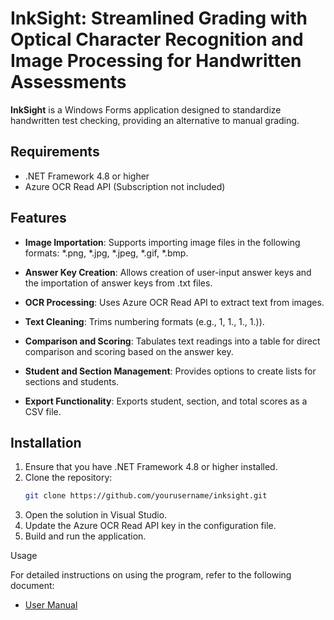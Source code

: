 # InkSight: Streamlined Grading with Optical Character Recognition and Image Processing for Handwritten Assessments

**InkSight** is a Windows Forms application designed to standardize handwritten test checking, providing an alternative to manual grading.

## Requirements

- .NET Framework 4.8 or higher
- Azure OCR Read API (Subscription not included)

## Features

- **Image Importation**: Supports importing image files in the following formats: *.png, *.jpg, *.jpeg, *.gif, *.bmp.
- **Answer Key Creation**: Allows creation of user-input answer keys and the importation of answer keys from .txt files.
- **OCR Processing**: Uses Azure OCR Read API to extract text from images.

- **Text Cleaning**: Trims numbering formats (e.g., 1, 1., 1., 1.)).
- **Comparison and Scoring**: Tabulates text readings into a table for direct comparison and scoring based on the answer key.
- **Student and Section Management**: Provides options to create lists for sections and students.
- **Export Functionality**: Exports student, section, and total scores as a CSV file.

## Installation

1. Ensure that you have .NET Framework 4.8 or higher installed.
2. Clone the repository:
    ```bash
    git clone https://github.com/yourusername/inksight.git
    ```
3. Open the solution in Visual Studio.
4. Update the Azure OCR Read API key in the configuration file.
5. Build and run the application.

Usage

For detailed instructions on using the program, refer to the following document:

- [User Manual](User%20Manual.md)
